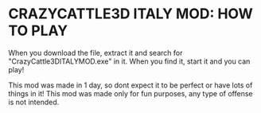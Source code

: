 # CRAZYCATTLE3D ITALY MOD: HOW TO PLAY

When you download the file, extract it and search for "CrazyCattle3DITALYMOD.exe" in it.
When you find it, start it and you can play!

This mod was made in 1 day, so dont expect it to be perfect or have lots of things in it!
This mod was made only for fun purposes, any type of offense is not intended.


